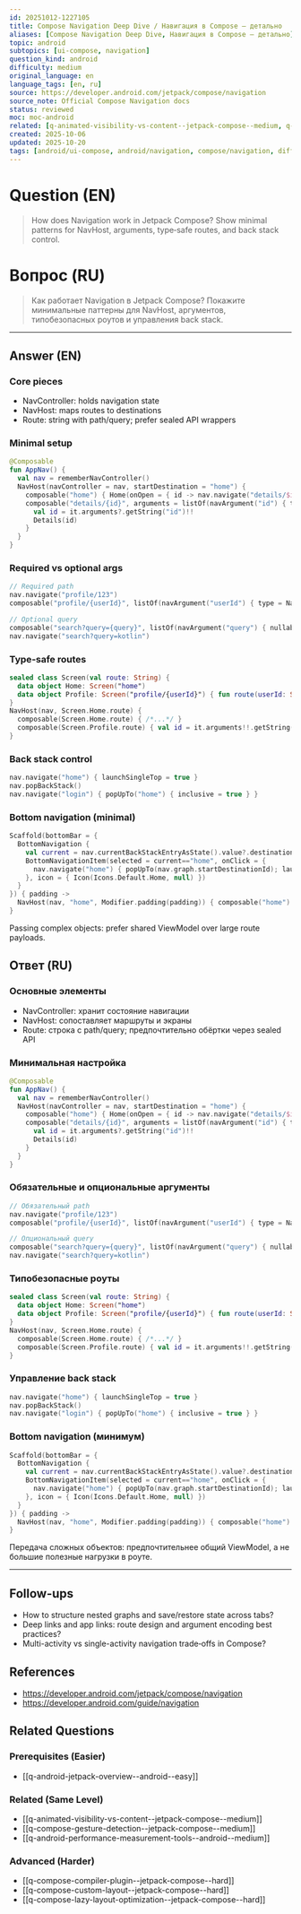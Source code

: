 ```yaml
---
id: 20251012-1227105
title: Compose Navigation Deep Dive / Навигация в Compose — детально
aliases: [Compose Navigation Deep Dive, Навигация в Compose — детально]
topic: android
subtopics: [ui-compose, navigation]
question_kind: android
difficulty: medium
original_language: en
language_tags: [en, ru]
source: https://developer.android.com/jetpack/compose/navigation
source_note: Official Compose Navigation docs
status: reviewed
moc: moc-android
related: [q-animated-visibility-vs-content--jetpack-compose--medium, q-compose-gesture-detection--jetpack-compose--medium, q-compose-compiler-plugin--jetpack-compose--hard]
created: 2025-10-06
updated: 2025-10-20
tags: [android/ui-compose, android/navigation, compose/navigation, difficulty/medium]
---
```

# Question (EN)
> How does Navigation work in Jetpack Compose? Show minimal patterns for NavHost, arguments, type‑safe routes, and back stack control.

# Вопрос (RU)
> Как работает Navigation в Jetpack Compose? Покажите минимальные паттерны для NavHost, аргументов, типобезопасных роутов и управления back stack.

---

## Answer (EN)

### Core pieces
- NavController: holds navigation state
- NavHost: maps routes to destinations
- Route: string with path/query; prefer sealed API wrappers

### Minimal setup
```kotlin
@Composable
fun AppNav() {
  val nav = rememberNavController()
  NavHost(navController = nav, startDestination = "home") {
    composable("home") { Home(onOpen = { id -> nav.navigate("details/$id") }) }
    composable("details/{id}", arguments = listOf(navArgument("id") { type = NavType.StringType })) {
      val id = it.arguments?.getString("id")!!
      Details(id)
    }
  }
}
```

### Required vs optional args
```kotlin
// Required path
nav.navigate("profile/123")
composable("profile/{userId}", listOf(navArgument("userId") { type = NavType.StringType })) { /*...*/ }

// Optional query
composable("search?query={query}", listOf(navArgument("query") { nullable = true })) { /*...*/ }
nav.navigate("search?query=kotlin")
```

### Type‑safe routes
```kotlin
sealed class Screen(val route: String) {
  data object Home: Screen("home")
  data object Profile: Screen("profile/{userId}") { fun route(userId: String) = "profile/$userId" }
}
NavHost(nav, Screen.Home.route) {
  composable(Screen.Home.route) { /*...*/ }
  composable(Screen.Profile.route) { val id = it.arguments!!.getString("userId")!! /*...*/ }
}
```

### Back stack control
```kotlin
nav.navigate("home") { launchSingleTop = true }
nav.popBackStack()
nav.navigate("login") { popUpTo("home") { inclusive = true } }
```

### Bottom navigation (minimal)
```kotlin
Scaffold(bottomBar = {
  BottomNavigation {
    val current = nav.currentBackStackEntryAsState().value?.destination?.route
    BottomNavigationItem(selected = current=="home", onClick = {
      nav.navigate("home") { popUpTo(nav.graph.startDestinationId); launchSingleTop = true }
    }, icon = { Icon(Icons.Default.Home, null) })
  }
}) { padding ->
  NavHost(nav, "home", Modifier.padding(padding)) { composable("home") { Home() } }
}
```

Passing complex objects: prefer shared ViewModel over large route payloads.

## Ответ (RU)

### Основные элементы
- NavController: хранит состояние навигации
- NavHost: сопоставляет маршруты и экраны
- Route: строка с path/query; предпочтительно обёртки через sealed API

### Минимальная настройка
```kotlin
@Composable
fun AppNav() {
  val nav = rememberNavController()
  NavHost(navController = nav, startDestination = "home") {
    composable("home") { Home(onOpen = { id -> nav.navigate("details/$id") }) }
    composable("details/{id}", arguments = listOf(navArgument("id") { type = NavType.StringType })) {
      val id = it.arguments?.getString("id")!!
      Details(id)
    }
  }
}
```

### Обязательные и опциональные аргументы
```kotlin
// Обязательный path
nav.navigate("profile/123")
composable("profile/{userId}", listOf(navArgument("userId") { type = NavType.StringType })) { /*...*/ }

// Опциональный query
composable("search?query={query}", listOf(navArgument("query") { nullable = true })) { /*...*/ }
nav.navigate("search?query=kotlin")
```

### Типобезопасные роуты
```kotlin
sealed class Screen(val route: String) {
  data object Home: Screen("home")
  data object Profile: Screen("profile/{userId}") { fun route(userId: String) = "profile/$userId" }
}
NavHost(nav, Screen.Home.route) {
  composable(Screen.Home.route) { /*...*/ }
  composable(Screen.Profile.route) { val id = it.arguments!!.getString("userId")!! /*...*/ }
}
```

### Управление back stack
```kotlin
nav.navigate("home") { launchSingleTop = true }
nav.popBackStack()
nav.navigate("login") { popUpTo("home") { inclusive = true } }
```

### Bottom navigation (минимум)
```kotlin
Scaffold(bottomBar = {
  BottomNavigation {
    val current = nav.currentBackStackEntryAsState().value?.destination?.route
    BottomNavigationItem(selected = current=="home", onClick = {
      nav.navigate("home") { popUpTo(nav.graph.startDestinationId); launchSingleTop = true }
    }, icon = { Icon(Icons.Default.Home, null) })
  }
}) { padding ->
  NavHost(nav, "home", Modifier.padding(padding)) { composable("home") { Home() } }
}
```

Передача сложных объектов: предпочтительнее общий ViewModel, а не большие полезные нагрузки в роуте.

---

## Follow-ups
- How to structure nested graphs and save/restore state across tabs?
- Deep links and app links: route design and argument encoding best practices?
- Multi-activity vs single-activity navigation trade‑offs in Compose?

## References
- https://developer.android.com/jetpack/compose/navigation
- https://developer.android.com/guide/navigation

## Related Questions

### Prerequisites (Easier)
- [[q-android-jetpack-overview--android--easy]]

### Related (Same Level)
- [[q-animated-visibility-vs-content--jetpack-compose--medium]]
- [[q-compose-gesture-detection--jetpack-compose--medium]]
- [[q-android-performance-measurement-tools--android--medium]]

### Advanced (Harder)
- [[q-compose-compiler-plugin--jetpack-compose--hard]]
- [[q-compose-custom-layout--jetpack-compose--hard]]
- [[q-compose-lazy-layout-optimization--jetpack-compose--hard]]
